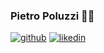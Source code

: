### Pietro Poluzzi 🧑‍💻

[![github](https://img.shields.io/badge/GitHub-000000?style=for-the-badge&logo=GitHub&logoColor=white)](https://www.linkedin.com/in/pietro-poluzzi/) [![likedin](https://img.shields.io/badge/LinkedIn-0A66C2?style=for-the-badge&logo=LinkedIn&logoColor=white)](https://github.com/PitPietro) 



<!--
**PitPietro/PitPietro** is a ✨ _special_ ✨ repository because its `README.md` (this file) appears on your GitHub profile.

Here are some ideas to get you started:

- 🔭 I’m currently working on ...
- 🌱 I’m currently learning ...
- 👯 I’m looking to collaborate on ...
- 🤔 I’m looking for help with ...
- 💬 Ask me about ...
- 📫 How to reach me: ...
- 😄 Pronouns: ...
- ⚡ Fun fact: ...
-->



